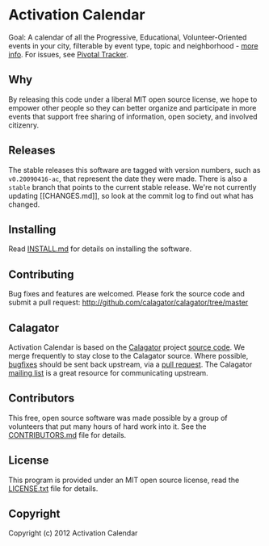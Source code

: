 Activation Calendar
===================

Goal: A calendar of all the Progressive, Educational, Volunteer-Oriented events in your city, filterable by event type, topic and neighborhood - [more info](http://activatehub.org/).  For issues, see [Pivotal Tracker](https://www.pivotaltracker.com/projects/365511).

Why
---

By releasing this code under a liberal MIT open source license, we hope to empower other people so they can better organize and participate in more events that support free sharing of information, open society, and involved citizenry.


Releases
--------

The stable releases this software are tagged with version numbers, such as `v0.20090416-ac`, that represent the date they were made. There is also a `stable` branch that points to the current stable release. We're not currently updating [[CHANGES.md]], so look at the commit log to find out what has changed.


Installing
----------

Read [INSTALL.md](https://github.com/activate/activation_calendar/blob/master/INSTALL.md) for details on installing the software.


Contributing
------------

Bug fixes and features are welcomed. Please fork the source code and submit a pull request: <http://github.com/calagator/calagator/tree/master>


Calagator
---------

Activation Calendar is based on the [Calagator](http://calagator.org/) project [source code](http://github.com/calagator/calagator/). We merge frequently to stay close to the Calagator source. Where possible, [bugfixes](http://code.google.com/p/calagator/issues/list) should be sent back upstream, via a [pull request](http://help.github.com/pull-requests/). The Calagator [mailing list](http://groups.google.com/group/pdx-tech-calendar/) is a great resource for communicating upstream.

Contributors
------------

This free, open source software was made possible by a group of volunteers that put many hours of hard work into it. See the [CONTRIBUTORS.md](https://github.com/activate/activation_calendar/blob/master/CONTRIBUTORS.md) file for details.


License
-------

This program is provided under an MIT open source license, read the [LICENSE.txt](https://github.com/activate/activation_calendar/blob/master/LICENSE.txt) file for details.


Copyright
---------

Copyright (c) 2012 Activation Calendar
